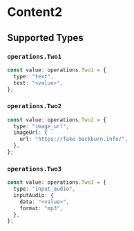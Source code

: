 # Content2


## Supported Types

### `operations.Two1`

```typescript
const value: operations.Two1 = {
  type: "text",
  text: "<value>",
};
```

### `operations.Two2`

```typescript
const value: operations.Two2 = {
  type: "image_url",
  imageUrl: {
    url: "https://fake-backburn.info/",
  },
};
```

### `operations.Two3`

```typescript
const value: operations.Two3 = {
  type: "input_audio",
  inputAudio: {
    data: "<value>",
    format: "mp3",
  },
};
```

